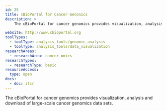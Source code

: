 ```yaml
---
id: 25
title: cBioPortal for Cancer Genonics
description: >
    The cBioPortal for cancer genomics provides visualization, analysis and download of large-scale cancer genomics datasets.

website: http://www.cbioportal.org
toolTypes:
  - toolType: analysis_tools/genomic_analysis
  - toolType: analysis_tools/data_visualization
researchAreas:
  - researchArea: cancer_omics
researchTypes:
  - researchType: basic
resourceAccess:
  type: open
docs:
  - doc: itcr
---
```

The cBioPortal for cancer genomics provides visualization, analysis and download of large-scale cancer genomics data sets.